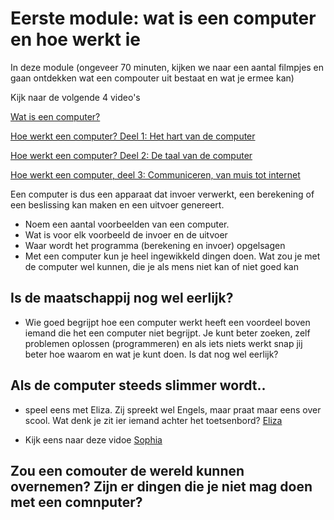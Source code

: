# Eerste module: wat is een computer en hoe werkt ie

In deze module (ongeveer 70 minuten, kijken we naar een aantal filmpjes en gaan ontdekken wat een compouter uit bestaat en wat je ermee kan) 

Kijk naar de volgende 4 video's

[Wat is een computer?](https://www.youtube.com/watch?v=5q2dtuAo1yk "youtube filmpje van  Shiro Van Holderbeke")

[Hoe werkt een computer? Deel 1: Het hart van de computer](https://www.youtube.com/watch?v=h4DMGxCnb9c "Hoe werkt een computer? Deel 1: Het hart van de computer, een film van NEMO Kennislink")

[Hoe werkt een computer? Deel 2: De taal van de computer](https://www.youtube.com/watch?v=mmqxdbbBI9o "Hoe werkt een computer? Deel 2: de taal van de computer , een film van NEMO Kennislink" )

[Hoe werkt een computer, deel 3: Communiceren, van muis tot internet](https://www.youtube.com/watch?v=aztP3z1NhPM "Hoe werkt een computer, deel 3: Communiceren, van muis tot internet, een film van NEMO Kennislink")

Een computer is dus een apparaat dat invoer verwerkt, een berekening of een beslissing kan maken en een uitvoer genereert.
- Noem een aantal voorbeelden van een computer.
- Wat is voor elk voorbeeld de invoer en de uitvoer
- Waar wordt het programma (berekening en invoer) opgelsagen
- Met een computer kun je heel ingewikkeld dingen doen. Wat zou je met de computer wel kunnen, die je als mens niet kan of niet goed kan



## Is de maatschappij nog wel eerlijk?
- Wie goed begrijpt hoe een computer werkt heeft een voordeel boven iemand die het een computer niet begrijpt. Je kunt beter zoeken, zelf problemen oplossen (programmeren) en als iets niets werkt snap jij beter hoe waarom en wat je kunt doen. Is dat nog wel eerlijk? 

## Als de computer steeds slimmer wordt..
- speel eens met Eliza. Zij spreekt wel Engels, maar praat maar eens over scool. Wat denk je zit ier iemand achter het toetsenbord?
[Eliza](http://psych.fullerton.edu/mbirnbaum/psych101/eliza.htm "Eliza, is het echt een mens of is het een computer programma")

- Kijk eens naar deze vidoe
[Sophia](https://www.youtube.com/watch?v=Sq36J9pNaEo "een robot die als burger is ingeschreven")

## Zou een comouter de wereld kunnen overnemen? Zijn er dingen die je niet mag doen met een comnputer?
